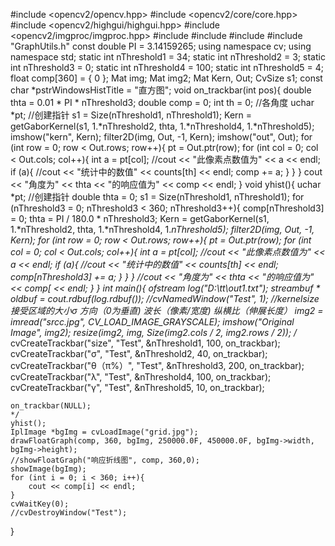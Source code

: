 #include <opencv2/opencv.hpp>
#include <opencv2/core/core.hpp>
#include <opencv2/highgui/highgui.hpp>
#include <opencv2/imgproc/imgproc.hpp>
#include <iostream>
#include <vector>
#include<fstream> 
#include "GraphUtils.h"
const double PI = 3.14159265;
using namespace cv;
using namespace std;
static int nThreshold1 = 34;
static int nThreshold2 = 3;
static int nThreshold3 = 0;
static int nThreshold4 = 100;
static int nThreshold5 = 4;
float comp[360] = { 0 };
Mat img;
Mat img2;
Mat Kern, Out;
CvSize s1;
const char *pstrWindowsHistTitle = "直方图";
void on_trackbar(int pos){
	double thta = 0.01 * PI * nThreshold3;
	double comp = 0;
	int th = 0;      //各角度
	uchar *pt;      //创建指针
	s1 = Size(nThreshold1, nThreshold1);
	Kern = getGaborKernel(s1, 1.*nThreshold2, thta, 1.*nThreshold4, 1.*nThreshold5);
	imshow("kern", Kern);
	filter2D(img, Out, -1, Kern);
	imshow("out", Out);
	for (int row = 0; row < Out.rows; row++){
		pt = Out.ptr<uchar>(row);
		for (int col = 0; col < Out.cols; col++){
			int a = pt[col];
			//cout << "此像素点数值为" << a << endl;
			if (a){
				//cout << "统计中的数值" << counts[th] << endl;
				comp += a;
			}
		}
	}
	cout << "角度为" << thta << "的响应值为" << comp << endl;
}
void yhist(){
	uchar *pt;      //创建指针
	double thta = 0;
	s1 = Size(nThreshold1, nThreshold1);
	for (nThreshold3 = 0; nThreshold3 < 360; nThreshold3++){
		comp[nThreshold3] = 0;
		thta = PI / 180.0 * nThreshold3;
		Kern = getGaborKernel(s1, 1.*nThreshold2, thta, 1.*nThreshold4, 1.*nThreshold5);
		filter2D(img, Out, -1, Kern);
		for (int row = 0; row < Out.rows; row++){
			pt = Out.ptr<uchar>(row);
			for (int col = 0; col < Out.cols; col++){
				int a = pt[col];
				//cout << "此像素点数值为" << a << endl;
				if (a){
					//cout << "统计中的数值" << counts[th] << endl;
					comp[nThreshold3] += a;
				}
			}
		}
		//cout << "角度为" << thta << "的响应值为" << comp[ << endl;
	}
}
int main(){
	ofstream log("D:\\tt\\out1.txt");
	streambuf * oldbuf = cout.rdbuf(log.rdbuf());
	//cvNamedWindow("Test", 1);
	//kernelsize 接受区域的大小σ 方向（0为垂直) 波长（像素/宽度) 纵横比（伸展长度）
	img2 = imread("srcc.jpg", CV_LOAD_IMAGE_GRAYSCALE);
	imshow("Original Image", img2);
	resize(img2, img, Size(img2.cols / 2, img2.rows / 2));
	/*
	cvCreateTrackbar("size", "Test", &nThreshold1, 100, on_trackbar);
	cvCreateTrackbar("σ", "Test", &nThreshold2, 40, on_trackbar);
	cvCreateTrackbar("θ（π%）", "Test", &nThreshold3, 200, on_trackbar);
	cvCreateTrackbar("λ", "Test", &nThreshold4, 100, on_trackbar);
	cvCreateTrackbar("γ", "Test", &nThreshold5, 10, on_trackbar);
	
	on_trackbar(NULL);
	*/
	yhist();
	IplImage *bgImg = cvLoadImage("grid.jpg");
	drawFloatGraph(comp, 360, bgImg, 250000.0F, 450000.0F, bgImg->width, bgImg->height);
	//showFloatGraph("响应折线图", comp, 360,0);
	showImage(bgImg);
	for (int i = 0; i < 360; i++){
		cout << comp[i] << endl;
	}
	cvWaitKey(0);
	//cvDestroyWindow("Test");
}
